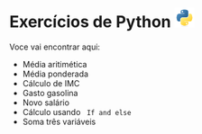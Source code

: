 # Exercícios de Python <img width="35px" src="https://raw.githubusercontent.com/devicons/devicon/master/icons/python/python-original.svg">
Voce vai encontrar aqui:   
- Média aritimética
- Média ponderada
- Cálculo de IMC
- Gasto gasolina
- Novo salário
- Cálculo usando <code> If and else </code>
- Soma três variáveis
